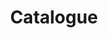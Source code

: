 ---
title: Catalogue
layout: table-of-contents
order: 100
menu: true
toc: true
theme_color_primary: "#ffda00"
theme_color_secondary: "#ac5ea5"
spatial_experiments: "#ffda00"
layering_data: "#ac5ea5"
visualizing_resources: "#00a14f"
analyzing_nature: "#cd3a95"
transforming_tools: "#3964af"
pixelating_places: "#f2a61e"
quantifying_people: "#77c044"
computing_war: "#f04e29"
calculating_routes: "#00b7b7"
---